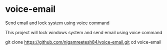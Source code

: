 # voice-email
Send email and lock system using voice command 

This project will lock windows system and send email using voice command 

git clone https://github.com/nigamreetesh84/voice-email.git
cd voice-email
